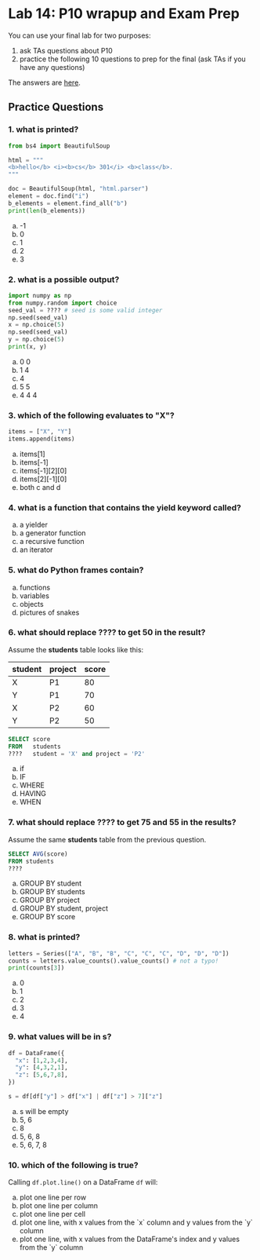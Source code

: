 # Lab 14: P10 wrapup and Exam Prep

You can use your final lab for two purposes:

1. ask TAs questions about P10
2. practice the following 10 questions to prep for the final (ask TAs if you have any questions)

The answers are [here](answers.md).

## Practice Questions

### 1. what is printed?

```python
from bs4 import BeautifulSoup

html = """
<b>hello</b> <i><b>cs</b> 301</i> <b>class</b>.
"""

doc = BeautifulSoup(html, "html.parser")
element = doc.find("i")
b_elements = element.find_all("b")
print(len(b_elements))
```

<ol type="a">
<li> -1
<li> 0
<li> 1
<li> 2
<li> 3
</ol>

### 2. what is a possible output?

```python
import numpy as np
from numpy.random import choice
seed_val = ???? # seed is some valid integer
np.seed(seed_val)
x = np.choice(5)
np.seed(seed_val)
y = np.choice(5)
print(x, y)
```

<ol type="a">
<li> 0 0
<li> 1 4
<li> 4
<li> 5 5
<li> 4 4 4
</ol>

### 3. which of the following evaluates to "X"?

```python
items = ["X", "Y"]
items.append(items)
```

<ol type="a">
<li> items[1]
<li> items[-1]
<li> items[-1][2][0]
<li> items[2][-1][0]
<li> both c and d
</ol>

### 4. what is a function that contains the yield keyword called?

<ol type="a">
<li> a yielder
<li> a generator function
<li> a recursive function
<li> an iterator
</ol>

### 5. what do Python frames contain?

<ol type="a">
<li> functions
<li> variables
<li> objects
<li> pictures of snakes
</ol>

### 6. what should replace ???? to get 50 in the result?

Assume the <b>students</b> table looks like this:

| student | project | score |
|---------|---------|-------|
| X       | P1      | 80    |
| Y       | P1      | 70    |
| X       | P2      | 60    |
| Y       | P2      | 50    |

```sql
SELECT score
FROM   students
????   student = 'X' and project = 'P2'
```

<ol type="a">
<li> if
<li> IF
<li> WHERE
<li> HAVING
<li> WHEN
</ol>

### 7. what should replace ???? to get 75 and 55 in the results?

Assume the same <b>students</b> table from the previous question.

```sql
SELECT AVG(score)
FROM students
????
```

<ol type="a">
<li> GROUP BY student
<li> GROUP BY students
<li> GROUP BY project
<li> GROUP BY student, project
<li> GROUP BY score
</ol>

### 8. what is printed?

```python
letters = Series(["A", "B", "B", "C", "C", "C", "D", "D", "D"])
counts = letters.value_counts().value_counts() # not a typo!
print(counts[3])
```

<ol type="a">
<li> 0
<li> 1
<li> 2
<li> 3
<li> 4
</ol>

### 9. what values will be in s?

```python
df = DataFrame({
  "x": [1,2,3,4],
  "y": [4,3,2,1],
  "z": [5,6,7,8],
})

s = df[df["y"] > df["x"] | df["z"] > 7]["z"]
```

<ol type="a">
<li> s will be empty
<li> 5, 6
<li> 8
<li> 5, 6, 8
<li> 5, 6, 7, 8
</ol>

### 10. which of the following is true?

Calling `df.plot.line()` on a DataFrame `df` will:

<ol type="a">
<li> plot one line per row
<li> plot one line per column
<li> plot one line per cell
<li> plot one line, with x values from the `x` column and y values from the `y` column
<li> plot one line, with x values from the DataFrame's index and y values from the `y` column
</ol>
